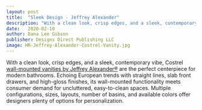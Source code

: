 ```yaml
---
layout: post
title:  "Sleek Design - Jeffrey Alexander"
description: "With a clean look, crisp edges, and a sleek, contemporary vibe, Costrel wall-mounted vanities by Jeffrey Alexander® are the perfect centerpiece for modern bathrooms."
date:   2020-02-10
author: Dana Lee Gibson
publisher: Designs Direct Publishing LLC
image: HR-Jeffrey-Alexander-Costrel-Vanity.jpg
---
```


With a clean look, crisp edges, and a sleek, contemporary vibe, Costrel [wall-mounted vanities by Jeffrey Alexander®](https://www.hardwareresources.com/) are the perfect centerpiece for modern bathrooms. Echoing European trends with straight lines, slab front drawers, <!--more-->and high-gloss finishes, its wall-mounted functionality meets consumer demand for uncluttered, easy-to-clean spaces. Multiple configurations, sizes, layouts, number of basins, and available colors offer designers plenty of options for personalization.
